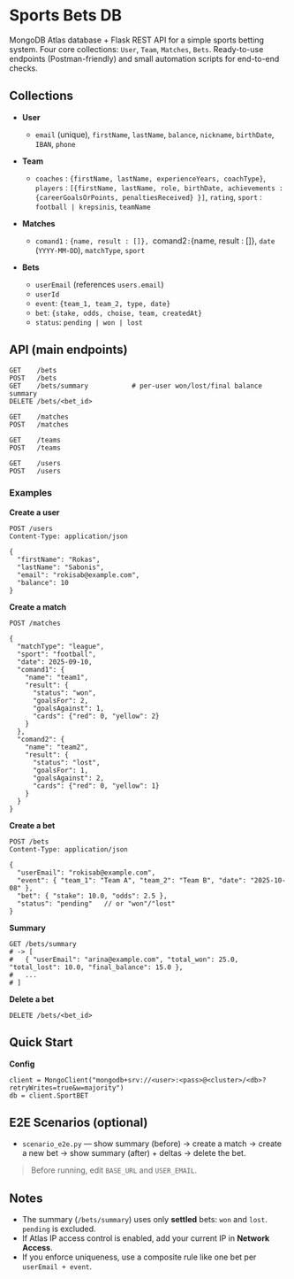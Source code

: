 # Sports Bets DB 
MongoDB Atlas database + Flask REST API for a simple sports betting system. Four core collections: `User`, `Team`, `Matches`, `Bets`. 
Ready-to-use endpoints (Postman-friendly) and small automation scripts for end-to-end checks.

## Collections

* **User**
  
  * `email` (unique), `firstName`, `lastName`, `balance`, `nickname`, `birthDate`, `IBAN`, `phone`
    
* **Team**

  * `coaches` : `{firstName, lastName, experienceYears, coachType}`, `players` : `[{firstName, lastName, role, birthDate, achievements : {careerGoalsOrPoints, penaltiesReceived} }]`, `rating`, `sport` : `football | krepsinis`, `teamName`
* **Matches**

  * `comand1` : `{name, result : []}, `comand2` : `{name, result : []}, `date` (`YYYY-MM-DD`), `matchType`, `sport`
* **Bets**

  * `userEmail` (references `users.email`)
  * `userId`
  * `event`: `{team_1, team_2, type, date}`
  * `bet`: `{stake, odds, choise, team, createdAt}`
  * `status`: `pending | won | lost`


## API (main endpoints)

```
GET    /bets
POST   /bets
GET    /bets/summary           # per-user won/lost/final balance summary
DELETE /bets/<bet_id>

GET    /matches
POST   /matches

GET    /teams
POST   /teams

GET    /users
POST   /users
```

### Examples

**Create a user**

```http
POST /users
Content-Type: application/json

{
  "firstName": "Rokas",
  "lastName": "Sabonis",
  "email": "rokisab@example.com",
  "balance": 10
}
```

**Create a match**

```http
POST /matches

{
  "matchType": "league",
  "sport": "football",
  "date": 2025-09-10,
  "comand1": {
    "name": "team1",
    "result": {
      "status": "won",
      "goalsFor": 2,
      "goalsAgainst": 1,
      "cards": {"red": 0, "yellow": 2}
    }
  },
  "comand2": {
    "name": "team2",
    "result": {
      "status": "lost",
      "goalsFor": 1,
      "goalsAgainst": 2,
      "cards": {"red": 0, "yellow": 1}
    }
  }
}
```

**Create a bet**

```http
POST /bets
Content-Type: application/json

{
  "userEmail": "rokisab@example.com",
  "event": { "team_1": "Team A", "team_2": "Team B", "date": "2025-10-08" },
  "bet": { "stake": 10.0, "odds": 2.5 },
  "status": "pending"   // or "won"/"lost"
}
```

**Summary**

```http
GET /bets/summary
# -> [
#   { "userEmail": "arina@example.com", "total_won": 25.0, "total_lost": 10.0, "final_balance": 15.0 },
#   ...
# ]
```

**Delete a bet**

```http
DELETE /bets/<bet_id>
```

## Quick Start

**Config**
 ```
 client = MongoClient("mongodb+srv://<user>:<pass>@<cluster>/<db>?retryWrites=true&w=majority")
 db = client.SportBET
 ```
## E2E Scenarios (optional)

* `scenario_e2e.py` — show summary (before) → create a match → create a new bet → show summary (after) + deltas → delete the bet.

> Before running, edit `BASE_URL` and `USER_EMAIL`.

## Notes

* The summary (`/bets/summary`) uses only **settled** bets: `won` and `lost`. `pending` is excluded.
* If Atlas IP access control is enabled, add your current IP in **Network Access**.
* If you enforce uniqueness, use a composite rule like one bet per `userEmail + event`.

